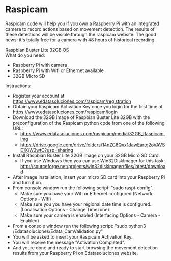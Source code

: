 # Raspicam

Raspicam code will help you if you own a Raspberry Pi with an integrated camera to record actions based on movement detection. The results of these detections will be visible through the raspicam website. The good news: it's totally free for a camera with 48 hours of historical recording.

Raspbian Buster Lite 32GB OS<br/>What do you need:
- Raspberry Pi with camera
- Raspberry Pi with Wifi or Ethernet available
- 32GB Micro SD

Instructions:
- Register your account at https://www.edatasoluciones.com/raspicam/registration
- Obtain your Raspicam Activation Key once you login for the first time at https://www.edatasoluciones.com/raspicam/login
- Download the 32GB image of Raspbian Buster Lite 32GB with the preconfiguration of the Raspicam python code from one of the following URL:
    - https://www.edatasoluciones.com/raspicam/media/32GB_Raspicam.img
    - https://drive.google.com/drive/folders/14nZC6Qvx1dawEartg2oVAVSE1XjW3wtC?usp=sharing
- Install Raspbian Buster Lite 32GB image on your 32GB Micro SD Card. 
    - If you use Windows then you can use Win32DiskImager for this task: http://sourceforge.net/projects/win32diskimager/files/latest/download
- After image installation, insert your micro SD card into your Raspberry Pi and turn it on. 
- From console window run the following script: "sudo raspi-config". 
    - Make sure you have your Wifi or Ethernet configured (Network Options - Wifi)
    - Make sure you you have your regional date time is configured. (Localisation Options - Change Timezone)
    - Make sure your camera is enabled (Interfacing Options - Camera - Enabled)
- From a console window run the following script: "sudo python3 /Edatasoluciones/Edata_CamValidation.py"
- You will be asked to insert your Raspicam Activation Key.
- You will receive the message "Activation Completed". 
- And youre done and ready to start browsing the movement detection results from your Raspberry Pi on Edatasoluciones website.
